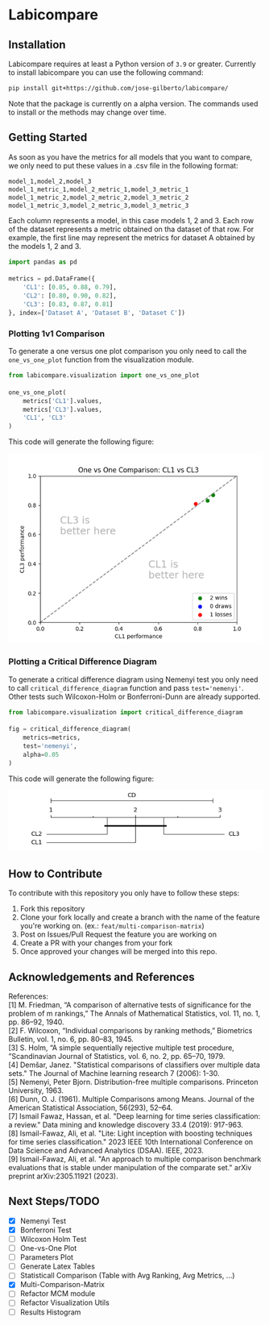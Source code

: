 # Labicompare

## Installation

Labicompare requires at least a Python version of `3.9` or greater. Currently to install labicompare you can use the following command:

```sh
pip install git+https://github.com/jose-gilberto/labicompare/
```
Note that the package is currently on a alpha version. The commands used to install or the methods may change over time.

## Getting Started

As soon as you have the metrics for all models that you want to compare, we only need to put these values in a .csv file in the following format:

```
model_1,model_2,model_3
model_1_metric_1,model_2_metric_1,model_3_metric_1
model_1_metric_2,model_2_metric_2,model_3_metric_2
model_1_metric_3,model_2_metric_3,model_3_metric_3
```

Each column represents a model, in this case models 1, 2 and 3. Each row of the dataset represents a metric obtained on tha dataset of that row. For example, the first line may represent the metrics for dataset A obtained by the models 1, 2 and 3.

```python
import pandas as pd

metrics = pd.DataFrame({
    'CL1': [0.85, 0.88, 0.79],
    'CL2': [0.80, 0.90, 0.82],
    'CL3': [0.83, 0.87, 0.81]
}, index=['Dataset A', 'Dataset B', 'Dataset C'])
```

### Plotting 1v1 Comparison

To generate a one versus one plot comparison you only need to call the `one_vs_one_plot` function from the visualization module.

```python
from labicompare.visualization import one_vs_one_plot

one_vs_one_plot(
    metrics['CL1'].values,
    metrics['CL3'].values,
    'CL1', 'CL3'
)
```

This code will generate the following figure:

![One versus One Example](./docs/assets/one_vs_one_example.png)

### Plotting a Critical Difference Diagram

To generate a critical difference diagram using Nemenyi test you only need to call `critical_difference_diagram` function and pass `test='nemenyi'`. Other tests such Wilcoxon-Holm or Bonferroni-Dunn are already supported.

```python
from labicompare.visualization import critical_difference_diagram

fig = critical_difference_diagram(
    metrics=metrics,
    test='nemenyi',
    alpha=0.05
)
```

This code will generate the following figure:

![CDD Nemenyi](./docs/assets/cdd-nemenyi.png)

## How to Contribute

To contribute with this repository you only have to follow these steps:
1. Fork this repository
2. Clone your fork locally and create a branch with the name of the feature you're working on. (ex.: `feat/multi-comparison-matrix`)
3. Post on Issues/Pull Request the feature you are working on
4. Create a PR with your changes from your fork
5. Once approved your changes will be merged into this repo.

## Acknowledgements and References

References:  
[1] M. Friedman, “A comparison of alternative tests of significance for the problem of m rankings,” The Annals of Mathematical Statistics, vol. 11, no. 1, pp. 86–92, 1940.  
[2] F. Wilcoxon, “Individual comparisons by ranking methods,” Biometrics Bulletin, vol. 1, no. 6, pp. 80–83, 1945.  
[3] S. Holm, “A simple sequentially rejective multiple test procedure, ”Scandinavian Journal of Statistics, vol. 6, no. 2, pp. 65–70, 1979.  
[4] Demšar, Janez. "Statistical comparisons of classifiers over multiple data sets." The Journal of Machine learning research 7 (2006): 1-30.  
[5] Nemenyi, Peter Bjorn. Distribution-free multiple comparisons. Princeton University, 1963.  
[6] Dunn, O. J. (1961). Multiple Comparisons among Means. Journal of the American Statistical Association, 56(293), 52–64.  
[7] Ismail Fawaz, Hassan, et al. "Deep learning for time series classification: a review." Data mining and knowledge discovery 33.4 (2019): 917-963.  
[8] Ismail-Fawaz, Ali, et al. "Lite: Light inception with boosting techniques for time series classification." 2023 IEEE 10th International Conference on Data Science and Advanced Analytics (DSAA). IEEE, 2023.  
[9] Ismail-Fawaz, Ali, et al. "An approach to multiple comparison benchmark evaluations that is stable under manipulation of the comparate set." arXiv preprint arXiv:2305.11921 (2023).

## Next Steps/TODO

- [x] Nemenyi Test
- [x] Bonferroni Test
- [ ] Wilcoxon Holm Test
- [ ] One-vs-One Plot
- [ ] Parameters Plot
- [ ] Generate Latex Tables
- [ ] Statisticall Comparison (Table with Avg Ranking, Avg Metrics, ...)
- [x] Multi-Comparison-Matrix
- [ ] Refactor MCM module
- [ ] Refactor Visualization Utils
- [ ] Results Histogram
